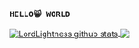 ### ```HELLO😸 WORLD```

<a href="https://github.com/lordlightness/github-readme-stats">
  <img align="center" src="https://github-readme-stats.anuraghazra1.vercel.app/api?username=lordlightness&show_icons=true&include_all_commits=true&theme=material-palenight" alt="LordLightness github stats" />
</a>
<a href="https://github.com/lordlightness/github-readme-stats">
  <!-- Change the `github-readme-stats.anuraghazra1.vercel.app` to `github-readme-stats.vercel.app`  -->
  <img align="center" src="https://github-readme-stats.anuraghazra1.vercel.app/api/top-langs/?username=lordlightness&layout=compact&theme=material-palenight" />
</a>
